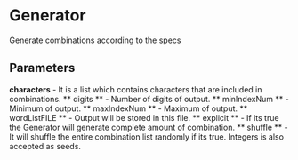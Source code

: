# Generator
Generate combinations according to the specs

## Parameters

**characters** - It is a list which contains characters that are included in combinations.
** digits ** - Number of digits of output.
** minIndexNum ** - Minimum of output.
** maxIndexNum ** - Maximum of output.
** wordListFILE ** - Output will be stored in this file.
** explicit ** - If its true the Generator will generate complete amount of combination.
** shuffle ** - It will shuffle the entire combination list randomly if its true. Integers is also accepted as seeds.

